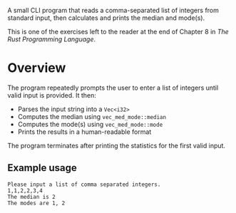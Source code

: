 A small CLI program that reads a comma-separated list of integers from
standard input, then calculates and prints the median and mode(s).

This is one of the exercises left to the reader at the end of Chapter 8 in *The
Rust Programming Language*.
# Overview
The program repeatedly prompts the user to enter a list of integers until
valid input is provided. It then:
- Parses the input string into a `Vec<i32>`
- Computes the median using `vec_med_mode::median`
- Computes the mode(s) using `vec_med_mode::mode`
- Prints the results in a human-readable format

The program terminates after printing the statistics for the first valid input.

## Example usage
```text
Please input a list of comma separated integers.
1,1,2,2,3,4
The median is 2
The modes are 1, 2
```